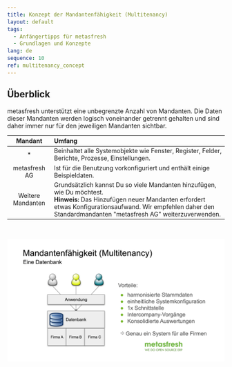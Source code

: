 ```yaml
---
title: Konzept der Mandantenfähigkeit (Multitenancy)
layout: default
tags:
  - Anfängertipps für metasfresh
  - Grundlagen und Konzepte
lang: de
sequence: 10
ref: multitenancy_concept
---
```


## Überblick
metasfresh unterstützt eine unbegrenzte Anzahl von Mandanten. Die Daten dieser Mandanten werden logisch voneinander getrennt gehalten und sind daher immer nur für den jeweiligen Mandanten sichtbar.

| Mandant | Umfang |
| :---: | :--- |
| * | Beinhaltet alle Systemobjekte wie Fenster, Register, Felder, Berichte, Prozesse, Einstellungen. |
| metasfresh AG | Ist für die Benutzung vorkonfiguriert und enthält einige Beispieldaten. |
| Weitere Mandanten | Grundsätzlich kannst Du so viele Mandanten hinzufügen, wie Du möchtest.<br>**Hinweis:** Das Hinzufügen neuer Mandanten erfordert etwas Konfigurationsaufwand. Wir empfehlen daher den Standardmandanten "metasfresh AG" weiterzuverwenden. |

<br>

<kbd><img src="assets/Mandantenfaehigkeit_Multitenancy_1200x675px.png" alt="Abb.: Mandantenfähigkeit (Multitenancy) in metasfresh ERP"></kbd>
